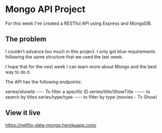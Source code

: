 # Mongo API Project

For this week I've created a RESTful API using Express and MongoDB. 

## The problem

I couldn't advance too much in this project. I only got blue requirements following the same structure that we used the last week.

I hope that for the next week I can learn more about Mongo and the best way to do it. 

The API has the following endpoints:

series/showId ---- To filter a specific ID
series/title/ShowTitle ----- to search by titles
series/type/type ---- to filter by type (movies - Tv Show)

## View it live
https://netflix-data-mongo.herokuapp.com/

